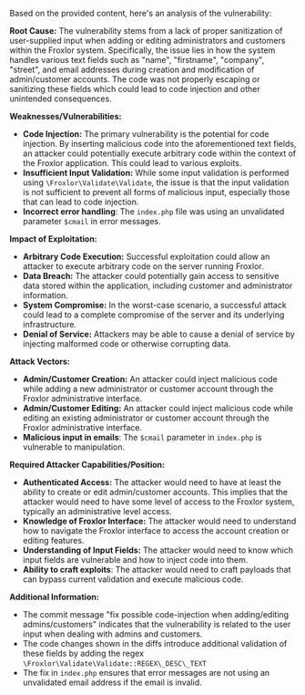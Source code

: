 Based on the provided content, here's an analysis of the vulnerability:

**Root Cause:**
The vulnerability stems from a lack of proper sanitization of user-supplied input when adding or editing administrators and customers within the Froxlor system. Specifically, the issue lies in how the system handles various text fields such as "name", "firstname", "company", "street", and email addresses during creation and modification of admin/customer accounts. The code was not properly escaping or sanitizing these fields which could lead to code injection and other unintended consequences.

**Weaknesses/Vulnerabilities:**
- **Code Injection:** The primary vulnerability is the potential for code injection. By inserting malicious code into the aforementioned text fields, an attacker could potentially execute arbitrary code within the context of the Froxlor application. This could lead to various exploits.
- **Insufficient Input Validation:** While some input validation is performed using `\Froxlor\Validate\Validate`, the issue is that the input validation is not sufficient to prevent all forms of malicious input, especially those that can lead to code injection.
- **Incorrect error handling**: The `index.php` file was using an unvalidated parameter `$cmail` in error messages.

**Impact of Exploitation:**
- **Arbitrary Code Execution:** Successful exploitation could allow an attacker to execute arbitrary code on the server running Froxlor.
- **Data Breach:** The attacker could potentially gain access to sensitive data stored within the application, including customer and administrator information.
- **System Compromise:** In the worst-case scenario, a successful attack could lead to a complete compromise of the server and its underlying infrastructure.
- **Denial of Service:** Attackers may be able to cause a denial of service by injecting malformed code or otherwise corrupting data.

**Attack Vectors:**
- **Admin/Customer Creation:** An attacker could inject malicious code while adding a new administrator or customer account through the Froxlor administrative interface.
- **Admin/Customer Editing:** An attacker could inject malicious code while editing an existing administrator or customer account through the Froxlor administrative interface.
- **Malicious input in emails**: The `$cmail` parameter in `index.php` is vulnerable to manipulation.

**Required Attacker Capabilities/Position:**
- **Authenticated Access:**  The attacker would need to have at least the ability to create or edit admin/customer accounts. This implies that the attacker would need to have some level of access to the Froxlor system, typically an administrative level access.
- **Knowledge of Froxlor Interface:** The attacker would need to understand how to navigate the Froxlor interface to access the account creation or editing features.
- **Understanding of Input Fields:**  The attacker would need to know which input fields are vulnerable and how to inject code into them.
- **Ability to craft exploits**: The attacker would need to craft payloads that can bypass current validation and execute malicious code.

**Additional Information:**
- The commit message "fix possible code-injection when adding/editing admins/customers" indicates that the vulnerability is related to the user input when dealing with admins and customers.
- The code changes shown in the diffs introduce additional validation of these fields by adding the regex `\Froxlor\Validate\Validate::REGEX\_DESC\_TEXT`
- The fix in `index.php` ensures that error messages are not using an unvalidated email address if the email is invalid.